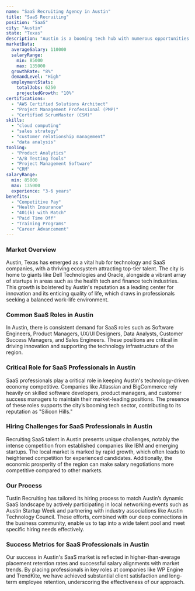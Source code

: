 ```yaml
---
name: "SaaS Recruiting Agency in Austin"
title: "SaaS Recruiting"
position: "SaaS"
city: "Austin"
state: "Texas"
description: "Austin is a booming tech hub with numerous opportunities in SaaS roles, providing fertile ground for career growth."
marketData:
  averageSalary: 110000
  salaryRange:
    min: 85000
    max: 135000
  growthRate: "8%"
  demandLevel: "High"
  employmentStats:
    totalJobs: 6250
    projectedGrowth: "10%"
certifications:
  - "AWS Certified Solutions Architect"
  - "Project Management Professional (PMP)"
  - "Certified ScrumMaster (CSM)"
skills:
  - "cloud computing"
  - "sales strategy"
  - "customer relationship management"
  - "data analysis"
tooling:
  - "Product Analytics"
  - "A/B Testing Tools"
  - "Project Management Software"
  - "CRM"
salaryRange:
  min: 85000
  max: 135000
  experience: "3-6 years"
benefits:
  - "Competitive Pay"
  - "Health Insurance"
  - "401(k) with Match"
  - "Paid Time Off"
  - "Training Programs"
  - "Career Advancement"
---
```


### Market Overview
Austin, Texas has emerged as a vital hub for technology and SaaS companies, with a thriving ecosystem attracting top-tier talent. The city is home to giants like Dell Technologies and Oracle, alongside a vibrant array of startups in areas such as the health tech and finance tech industries. This growth is bolstered by Austin's reputation as a leading center for innovation and its enticing quality of life, which draws in professionals seeking a balanced work-life environment.
### Common SaaS Roles in Austin
In Austin, there is consistent demand for SaaS roles such as Software Engineers, Product Managers, UX/UI Designers, Data Analysts, Customer Success Managers, and Sales Engineers. These positions are critical in driving innovation and supporting the technology infrastructure of the region.

### Critical Role for SaaS Professionals in Austin
SaaS professionals play a critical role in keeping Austin's technology-driven economy competitive. Companies like Atlassian and BigCommerce rely heavily on skilled software developers, product managers, and customer success managers to maintain their market-leading positions. The presence of these roles supports the city’s booming tech sector, contributing to its reputation as "Silicon Hills."

### Hiring Challenges for SaaS Professionals in Austin
Recruiting SaaS talent in Austin presents unique challenges, notably the intense competition from established companies like IBM and emerging startups. The local market is marked by rapid growth, which often leads to heightened competition for experienced candidates. Additionally, the economic prosperity of the region can make salary negotiations more competitive compared to other markets.

### Our Process
Tustin Recruiting has tailored its hiring process to match Austin’s dynamic SaaS landscape by actively participating in local networking events such as Austin Startup Week and partnering with industry associations like Austin Technology Council. These efforts, combined with our deep connections in the business community, enable us to tap into a wide talent pool and meet specific hiring needs effectively.

### Success Metrics for SaaS Professionals in Austin
Our success in Austin's SaaS market is reflected in higher-than-average placement retention rates and successful salary alignments with market trends. By placing professionals in key roles at companies like WP Engine and TrendKite, we have achieved substantial client satisfaction and long-term employee retention, underscoring the effectiveness of our approach.